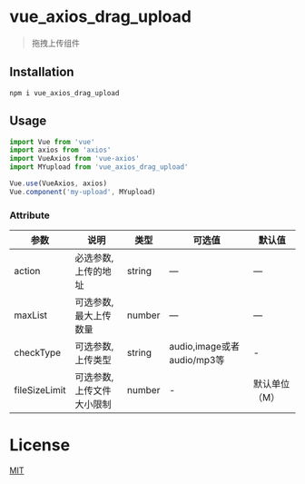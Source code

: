 # vue_axios_drag_upload
> 拖拽上传组件

## Installation
```shell
npm i vue_axios_drag_upload
```

## Usage
```javascript
import Vue from 'vue'
import axios from 'axios'
import VueAxios from 'vue-axios'
import MYupload from 'vue_axios_drag_upload'

Vue.use(VueAxios, axios)
Vue.component('my-upload', MYupload)
```

### Attribute
| 参数      | 说明          | 类型      | 可选值                           | 默认值  |
|---------- |-------------- |---------- |--------------------------------  |-------- |
| action | 必选参数, 上传的地址 | string | — | — |
| maxList | 可选参数, 最大上传数量 | number | — | — |
| checkType | 可选参数, 上传类型 | string | audio,image或者audio/mp3等 | - |
| fileSizeLimit | 可选参数, 上传文件大小限制 | number | - | 默认单位（M） |

# License
[MIT](https://opensource.org/licenses/MIT)
